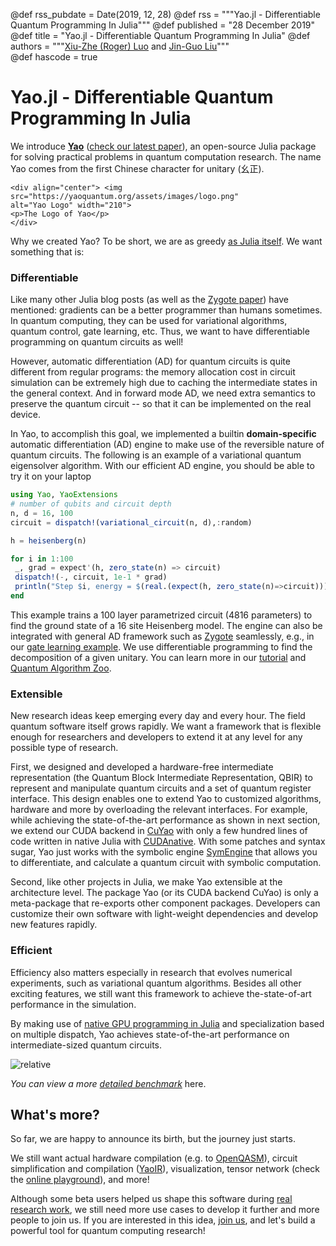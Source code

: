 @def rss_pubdate = Date(2019, 12, 28)
@def rss = """Yao.jl - Differentiable Quantum Programming In Julia"""
@def published = "28 December 2019"
@def title = "Yao.jl - Differentiable Quantum Programming In Julia"
@def authors = """<a href="https://rogerluo.me/">Xiu-Zhe (Roger) Luo</a> and <a href="https://github.com/GiggleLiu">Jin-Guo Liu</a>"""  
@def hascode = true

# Yao.jl - Differentiable Quantum Programming In Julia

We introduce [**Yao**](https://yaoquantum.org/) ([check our latest paper](https://arxiv.org/abs/1912.10877)), an open-source Julia package for solving practical problems in quantum computation research. The name Yao comes from the first Chinese character for unitary (幺正).

~~~
<div align="center"> <img
src="https://yaoquantum.org/assets/images/logo.png"
alt="Yao Logo" width="210">
<p>The Logo of Yao</p>
</div>
~~~

Why we created Yao? To be short, we are as greedy [as Julia itself](/blog/2012-02-14-why-we-created-julia/). We want something that is:

### Differentiable
Like many other Julia blog posts (as well as the [Zygote paper](https://arxiv.org/abs/1907.07587)) have mentioned: gradients can be a better programmer than humans sometimes. In quantum computing, they can be used for variational algorithms, quantum control, gate learning, etc. Thus, we want to have differentiable programming on quantum circuits as well!

However, automatic differentiation (AD) for quantum circuits is quite different from regular programs: the memory allocation cost in circuit simulation can be extremely high due to caching the intermediate states in the general context. And in forward mode AD, we need extra semantics to preserve the quantum circuit -- so that it can be implemented on the real device.

In Yao, to accomplish this goal, we implemented a builtin **domain-specific** automatic differentiation (AD) engine to make use of the reversible nature of quantum circuits. The following is an example of a variational quantum eigensolver algorithm. With our efficient AD engine, you should be able to try it on your laptop

```julia
using Yao, YaoExtensions
# number of qubits and circuit depth
n, d = 16, 100
circuit = dispatch!(variational_circuit(n, d),:random)

h = heisenberg(n)

for i in 1:100
 _, grad = expect'(h, zero_state(n) => circuit)
 dispatch!(-, circuit, 1e-1 * grad)
 println("Step $i, energy = $(real.(expect(h, zero_state(n)=>circuit)))")
end
```

This example trains a 100 layer parametrized circuit (4816 parameters) to find the ground state of a 16 site Heisenberg model. The engine can also be integrated with general AD framework such as [Zygote](https://github.com/FluxML/Zygote.jl) seamlessly, e.g., in our [gate learning example](https://github.com/QuantumBFS/QuAlgorithmZoo.jl/blob/v0.1.0/examples/PortZygote/gate\_learning.jl). We use differentiable programming to find the decomposition of a given unitary. You can learn more in our [tutorial](https://tutorials.yaoquantum.org/dev/) and [Quantum Algorithm Zoo](https://github.com/QuantumBFS/QuAlgorithmZoo.jl).

### Extensible
New research ideas keep emerging every day and every hour. The field quantum software itself grows rapidly. We want a framework that is flexible enough for researchers and developers to extend it at any level for any possible type of research.

First, we designed and developed a hardware-free intermediate representation (the Quantum Block Intermediate Representation, QBIR) to represent and manipulate quantum circuits and a set of quantum register interface. This design enables one to extend Yao to customized algorithms, hardware and more by overloading the relevant interfaces. For example, while achieving the state-of-the-art performance as shown in next section, we extend our CUDA backend in [CuYao](https://github.com/QuantumBFS/CuYao.jl) with only a few hundred lines of code written in native Julia with [CUDAnative](https://arxiv.org/abs/1712.03112). With some patches and syntax sugar, Yao just works with the symbolic engine [SymEngine](https://github.com/symengine/SymEngine.jl) that allows you to differentiate, and calculate a quantum circuit with symbolic computation.

Second, like other projects in Julia, we make Yao extensible at the architecture level. The package Yao (or its CUDA backend CuYao) is only a meta-package that re-exports other component packages.  Developers can customize their own
software with light-weight dependencies and develop new features rapidly.

### Efficient
Efficiency also matters especially in research that evolves numerical experiments, such as variational quantum algorithms. Besides all other exciting features, we still want this framework to achieve the-state-of-art performance in the simulation.

By making use of [native GPU programming in Julia](https://devblogs.nvidia.com/gpu-computing-julia-programming-language/) and specialization based on multiple dispatch, Yao achieves state-of-the-art performance on intermediate-sized quantum circuits.

![relative](https://docs.yaoquantum.org/dev/assets/images/relative_pcircuit.png)

*You can view a more [detailed benchmark](https://github.com/Roger-luo/quantum-benchmarks/blob/master/RESULTS.md)* here.

## What's more?
So far, we are happy to announce its birth, but the journey just starts.

We still want actual hardware compilation (e.g. to [OpenQASM](https://github.com/QuantumBFS/YaoQASM.jl)), circuit simplification and compilation ([YaoIR](https://github.com/QuantumBFS/YaoIR.jl)), visualization, tensor network (check the [online playground](https://yaoquantum.org/qbirplayground.html)), and more!

Although some beta users helped us shape this software during [real research work](https://yaoquantum.org/research/), we still need more use cases to develop it further and more people to join us. If you are interested in this idea, [join us](https://github.com/QuantumBFS/Yao.jl/blob/master/CONTRIBUTING.md), and let's build a powerful tool for quantum computing research!
